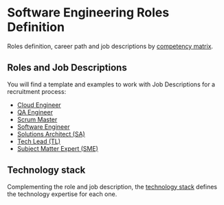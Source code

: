 # Software Engineering Roles Definition

Roles definition, career path and job descriptions by [competency matrix](./competency-matrix.md).

## Roles and Job Descriptions

You will find a template and examples to work with Job Descriptions for a recruitment process:

- [Cloud Engineer](./job_descriptions/cloud_engineer.md)
- [QA Engineer](./job_descriptions/qa_engineer.md)
- [Scrum Master](./job_descriptions/scrum_master.md)
- [Software Engineer](./job_descriptions/software_engineer.md)
- [Solutions Architect (SA)](./job_descriptions/solution_architect.md)
- [Tech Lead (TL)](./job_descriptions/tech_lead.md)
- [Subject Matter Expert (SME)](./job_descriptions/subject_matter_expert.md)

## Technology stack

Complementing the role and job description, the [technology stack](./technology_stack.md) defines the technology expertise for each one.
